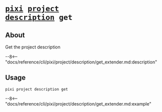 # <code>[pixi](../../../pixi.md) [project](../../project.md) [description](../description.md) get</code>

## About
Get the project description

--8<-- "docs/reference/cli/pixi/project/description/get_extender.md:description"

## Usage
```
pixi project description get
```

--8<-- "docs/reference/cli/pixi/project/description/get_extender.md:example"
